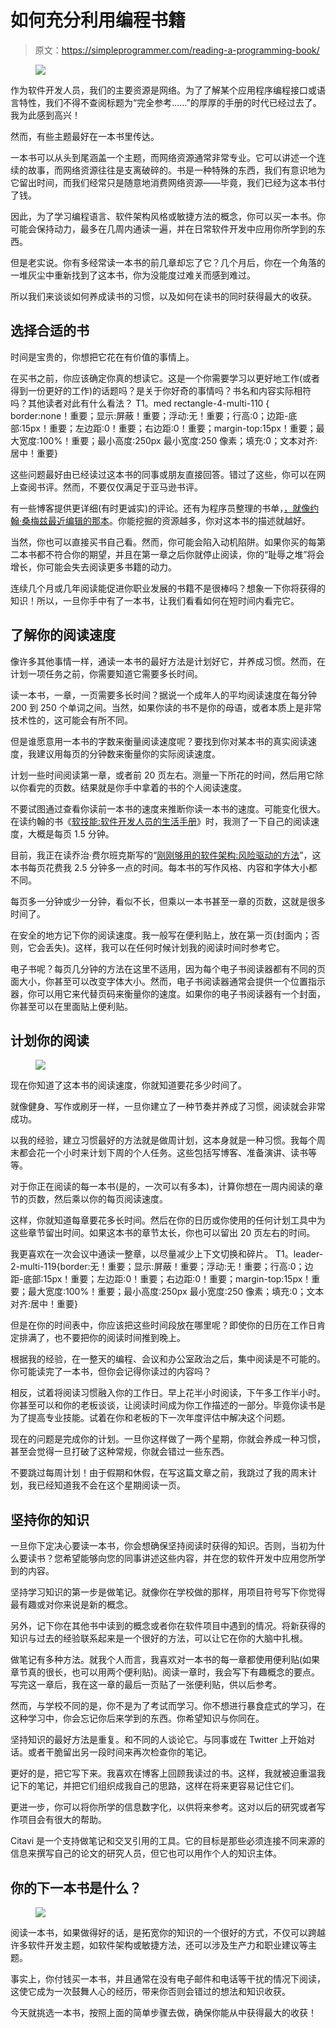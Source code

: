 # 如何充分利用编程书籍

> 原文：<https://simpleprogrammer.com/reading-a-programming-book/>

<figure class="alignright is-resized">

![](img/82bd635b78afb01403ccfb6abbd0d4f4.png)

</figure>

作为软件开发人员，我们的主要资源是网络。为了了解某个应用程序编程接口或语言特性，我们不得不查阅标题为“完全参考……”的厚厚的手册的时代已经过去了。我为此感到高兴！

然而，有些主题最好在一本书里传达。

一本书可以从头到尾涵盖一个主题，而网络资源通常非常专业。它可以讲述一个连续的故事，而网络资源往往是支离破碎的。书是一种特殊的东西，我们有意识地为它留出时间，而我们经常只是随意地消费网络资源——毕竟，我们已经为这本书付了钱。

因此，为了学习编程语言、软件架构风格或敏捷方法的概念，你可以买一本书。你可能会保持动力，最多在几周内通读一遍，并在日常软件开发中应用你所学到的东西。

但是老实说。你有多经常读一本书的前几章却忘了它？几个月后，你在一个角落的一堆灰尘中重新找到了这本书，你为没能度过难关而感到难过。

所以我们来谈谈如何养成读书的习惯，以及如何在读书的同时获得最大的收获。

## 选择合适的书

时间是宝贵的，你想把它花在有价值的事情上。

在买书之前，你应该确定你真的想读它。这是一个你需要学习以更好地工作(或者得到一份更好的工作)的话题吗？是关于你好奇的事情吗？书名和内容实际相符吗？其他读者对此有什么看法？
T1。med rectangle-4-multi-110 { border:none！重要；显示:屏蔽！重要；浮动:无！重要；行高:0；边距-底部:15px！重要；左边距:0！重要；右边距:0！重要；margin-top:15px！重要；最大宽度:100%！重要；最小高度:250px 最小宽度:250 像素；填充:0；文本对齐:居中！重要}

这些问题最好由已经读过这本书的同事或朋友直接回答。错过了这些，你可以在网上查阅书评。然而，不要仅仅满足于亚马逊书评。

有一些博客提供更详细(有时更诚实)的评论。还有为程序员整理的书单，[，就像约翰·桑梅兹最近编辑的那本](https://simpleprogrammer.com/best-programming-books-2019/)。你能挖掘的资源越多，你对这本书的描述就越好。

当然，你也可以直接买书自己看。然而，你可能会陷入动机陷阱。如果你买的每第二本书都不符合你的期望，并且在第一章之后你就停止阅读，你的“耻辱之堆”将会增长，你可能会失去阅读更多书籍的动力。

连续几个月或几年阅读能促进你职业发展的书籍不是很棒吗？想象一下你将获得的知识！所以，一旦你手中有了一本书，让我们看看如何在短时间内看完它。

## 了解你的阅读速度

像许多其他事情一样，通读一本书的最好方法是计划好它，并养成习惯。然而，在计划一项任务之前，你需要知道它需要多长时间。

读一本书，一章，一页需要多长时间？据说一个成年人的平均阅读速度在每分钟 200 到 250 个单词之间。当然，如果你读的书不是你的母语，或者本质上是非常技术性的，这可能会有所不同。

但是谁愿意用一本书的字数来衡量阅读速度呢？要找到你对某本书的真实阅读速度，我建议用每页的分钟数来衡量你的实际阅读速度。

计划一些时间阅读第一章，或者前 20 页左右。测量一下所花的时间，然后用它除以你看完的页数。结果就是你手中拿着的书的个人阅读速度。

不要试图通过查看你读前一本书的速度来推断你读一本书的速度。可能变化很大。在读约翰的书《[软技能:软件开发人员的生活手册](https://simpleprogrammer.com/get/softskills)》时，我测了一下自己的阅读速度，大概是每页 1.5 分钟。

目前，我正在读乔治·费尔班克斯写的“[刚刚够用的软件架构:风险驱动的方法](https://simpleprogrammer.com/software-architecture)”，这本书每页花费我 2.5 分钟多一点的时间。每本书的写作风格、内容和字体大小都不同。

每页多一分钟或少一分钟，看似不长，但乘以一本书甚至一章的页数，这就是很多时间了。

在安全的地方记下你的阅读速度。我一般写在便利贴上，放在第一页(封面内；否则，它会丢失)。这样，我可以在任何时候计划我的阅读时间时参考它。

电子书呢？每页几分钟的方法在这里不适用，因为每个电子书阅读器都有不同的页面大小，你甚至可以改变字体大小。然而，电子书阅读器通常会提供一个位置指示器，你可以用它来代替页码来衡量你的速度。如果你的电子书阅读器有一个封面，你甚至可以在里面贴上便利贴。

## 计划你的阅读

<figure class="alignright is-resized">

![](img/4b59cedf6ed52ee5ac67edd998b9a53e.png)

</figure>

现在你知道了这本书的阅读速度，你就知道要花多少时间了。

就像健身、写作或刷牙一样，一旦你建立了一种节奏并养成了习惯，阅读就会非常成功。

以我的经验，建立习惯最好的方法就是做周计划，这本身就是一种习惯。我每个周末都会花一个小时来计划下周的个人任务。这些包括写博客、准备演讲、读书等等。

对于你正在阅读的每一本书(是的，一次可以有多本)，计算你想在一周内阅读的章节的页数，然后乘以你的每页阅读速度。

这样，你就知道每章要花多长时间。然后在你的日历或你使用的任何计划工具中为这些章节留出时间。如果这本书的章节太长，你也可以留出 20 页左右的时间。

我更喜欢在一次会议中通读一整章，以尽量减少上下文切换和碎片。
T1。leader-2-multi-119{border:无！重要；显示:屏蔽！重要；浮动:无！重要；行高:0；边距-底部:15px！重要；左边距:0！重要；右边距:0！重要；margin-top:15px！重要；最大宽度:100%！重要；最小高度:250px 最小宽度:250 像素；填充:0；文本对齐:居中！重要}

但是在你的时间表中，你应该把这些时间段放在哪里呢？即使你的日历在工作日肯定排满了，也不要把你的阅读时间推到晚上。

根据我的经验，在一整天的编程、会议和办公室政治之后，集中阅读是不可能的。你可能读完了一本书，但你会记得你读过的内容吗？

相反，试着将阅读习惯融入你的工作日。早上花半小时阅读，下午多工作半小时。你甚至可以和你的老板谈谈，让阅读时间成为你工作描述的一部分。毕竟你读书是为了提高专业技能。试着在你和老板的下一次年度评估中解决这个问题。

现在的问题是完成你的计划。一旦你这样做了一两个星期，你就会养成一种习惯，甚至会觉得一旦打破了这种常规，你就会错过一些东西。

不要跳过每周计划！由于假期和休假，在写这篇文章之前，我跳过了我的周末计划，我已经知道我不会在这个星期阅读一页。

## 坚持你的知识

一旦你下定决心要读一本书，你会想确保坚持阅读时获得的知识。否则，当初为什么要读书？您希望能够向您的同事讲述这些内容，并在您的软件开发中应用您所学到的内容。

坚持学习知识的第一步是做笔记。就像你在学校做的那样，用项目符号写下你觉得最有趣或对你来说是新的概念。

另外，记下你在其他书中读到的概念或者你在软件项目中遇到的情况。将新获得的知识与过去的经验联系起来是一个很好的方法，可以让它在你的大脑中扎根。

做笔记有多种方法。就我个人而言，我喜欢对一本书的每一章都使用便利贴(如果章节真的很长，也可以用两个便利贴)。阅读一章时，我会写下有趣概念的要点。写完这一章后，我在这一章的最后一页贴了一张便利贴，供以后参考。

然而，与学校不同的是，你不是为了考试而学习。你不想进行暴食症式的学习，在这种学习中，你会忘记你后来学到的东西。你希望知识与你同在。

坚持知识的最好方法是重复。和不同的人谈论它。与同事或在 Twitter 上开始对话。或者干脆留出另一段时间来再次检查你的笔记。

更好的是，把它写下来。我喜欢在博客上回顾我读过的书。这样，我就被迫重温我记下的笔记，并把它们组织成我自己的思路，这样在将来更容易记住它们。

更进一步，你可以将你所学的信息数字化，以供将来参考。这对以后的研究或者写作项目会有很大的帮助。

Citavi 是一个支持做笔记和交叉引用的工具。它的目标是那些必须连接不同来源的信息来撰写自己的论文的研究人员，但它也可以用作个人的知识主体。

## 你的下一本书是什么？

<figure class="alignright is-resized">

![](img/7ae4b0c8e61cffad628550c36dca8616.png)

</figure>

阅读一本书，如果做得好的话，是拓宽你的知识的一个很好的方式，不仅可以跨越许多软件开发主题，如软件架构或敏捷方法，还可以涉及生产力和职业建议等主题。

事实上，你付钱买一本书，并且通常在没有电子邮件和电话等干扰的情况下阅读，这使它成为一次鼓舞人心的经历，带来你否则会错过的想法和知识收获。

今天就挑选一本书，按照上面的简单步骤去做，确保你能从中获得最大的收获！